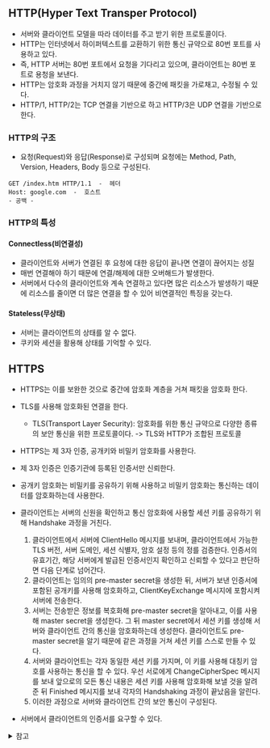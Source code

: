 ## HTTP(Hyper Text Transper Protocol)

- 서버와 클라이언트 모델을 따라 데이터를 주고 받기 위한 프로토콜이다.
- HTTP는 인터넷에서 하이퍼텍스트를 교환하기 위한 통신 규약으로 80번 포트를 사용하고 있다.
- 즉, HTTP 서버는 80번 포트에서 요청을 기다리고 있으며, 클라이언트는 80번 포트로 용청을 보낸다.
- HTTP는 암호화 과정을 거치지 않기 때문에 중간에 패킷을 가로채고, 수정될 수 있다.
- HTTP/1, HTTP/2는 TCP 연결을 기반으로 하고 HTTP/3은 UDP 연결을 기반으로 한다.

### HTTP의 구조
- 요청(Request)와 응답(Response)로 구성되며 요청에는 Method, Path, Version, Headers, Body 등으로 구성된다.
```
GET /index.htm HTTP/1.1  -  헤더
Host: google.com  -  호스트
- 공백 -
```

### HTTP의 특성
#### Connectless(비연결성)
- 클라이언트와 서버가 연결된 후 요청에 대한 응답이 끝나면 연결이 끊어지는 성질
- 매번 연결해야 하기 때문에 연결/해제에 대한 오버해드가 발생한다.
- 서버에서 다수의 클라이언트와 계속 연결하고 있다면 많은 리소스가 발생하기 때문에 리소스를 줄이면 더 많은 연결을 할 수 있어 비연결적인 특징을 갖는다.

#### Stateless(무상태)
- 서버는 클라이언트의 상태를 알 수 없다.
- 쿠키와 세션을 활용해 상태를 기억할 수 있다.

## HTTPS
- HTTPS는 이를 보완한 것으로 중간에 암호화 계층을 거쳐 패킷을 암호화 한다.
- TLS를 사용해 암호화된 연결을 한다. 
    - TLS(Transport Layer Security): 암호화를 위한 통신 규약으로 다양한 종류의 보안 통신을 위한 프로토콜이다.
-> TLS와 HTTP가 조합된 프로토콜

    
- HTTPS는 제 3자 인증, 공개키와 비밀키 암호화를 사용한다.
- 제 3자 인증은 인증기관에 등록된 인증서만 신뢰한다.
- 공개키 암호화는 비밀키를 공유하기 위해 사용하고 비밀키 암호화는 통신하는 데이터를 암호화하는데 사용한다.
- 클라이언트는 서버의 신원을 확인하고 통신 암호화에 사용할 세션 키를 공유하기 위해 Handshake 과정을 거친다.
    1. 클라이언트에서 서버에 ClientHello 메시지를 보내며, 클라이언트에서 가능한 TLS 버전, 서버 도메인, 세션 식별자, 암호 설정 등의 정를 검증한다. 인증서의 유효기간, 해당 서버에게 발급된 인증서인지 확인하고 신뢰할 수 있다고 판단하면 다음 단계로 넘어간다.
    5. 클라이언트는 임의의 pre-master secret을 생성한 뒤, 서버가 보낸 인증서에 포함된 공개키를 사용해 암호화하고, ClientKeyExchange 메시지에 포함시켜 서버에 전송한다.
    6. 서버는 전송받은 정보를 복호화해 pre-master secret을 알아내고, 이를 사용해 master secret을 생성한다. 그 뒤 master secret에서 세션 키를 생성해 서버와 클라이언트 간의 통신을 암호화하는데 생성한다. 클라이언트도 pre-master secret을 알기 때문에 같은 과정을 거쳐 세션 키를 스스로 만들 수 있다.
    7. 서버와 클라이언트는 각자 동일한 세션 키를 가지며, 이 키를 사용해 대칭키 암호를 사용하는 통신을 할 수 있다. 우선 서로에게 ChangeCipherSpec 메시지를 보내 앞으로의 모든 통신 내용은 세션 키를 사용해 암호화해 보낼 것을 알려준 뒤 Finished 메시지를 보내 각자의 Handshaking 과정이 끝났음을 알린다.
    8. 이러한 과정으로 서버와 클라이언트 간의 보안 통신이 구성된다.
- 서버에서 클라이언트의 인증서를 요구할 수 있다.

<details>
<summary>참고</summary>

- https://namu.wiki/w/TLS?from=HTTPS#s-1.2
- https://mangkyu.tistory.com/98

</details>